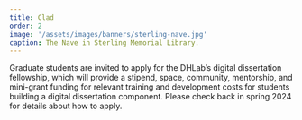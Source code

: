 ```yaml
---
title: Clad
order: 2
image: '/assets/images/banners/sterling-nave.jpg'
caption: The Nave in Sterling Memorial Library.
---
```


Graduate students are invited to apply for the DHLab’s digital dissertation fellowship, which will provide a stipend, space, community, mentorship, and mini-grant funding for relevant training and development costs for students building a digital dissertation component. Please check back in spring 2024 for details about how to apply.

